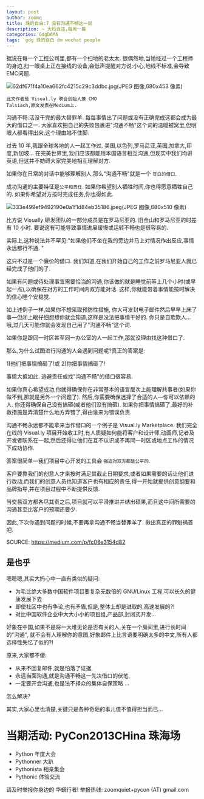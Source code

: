 ```yaml
---
layout: post
author: zoomq
title: 珠的自白:7 没有沟通不畅这一说
description: ~ 大妈自述,每周一篇
categories: GdgDAMA
tags:  gdg 珠的自白 dm wechat people
---
```



据说在每一个工控公司里,都有一个扫地的老太太. 很偶然地,当她经过一个工程师的身边,扫一眼桌上正在接线的设备,会低声提醒对方说:小心,地线不标准,会导致EMC问题. 


![62df671f4a10ea662fc4215c29c3ddbc.jpg(JPEG 图像,680x453 像素)](http://a.36krcnd.com/photo/62df671f4a10ea662fc4215c29c3ddbc.jpg)



    此文作者是 Visual.ly 联合创始人兼 CMO
    Talsiach,原文发表在Medium上. 

沟通不畅:活没干完的最大替罪羊. 每每事情出了问题或没有正确完成这都会成为最大的借口之一. 大家喜欢把自己的失败包裹进"沟通不畅"这个词的温暖被窝里,但明眼人都看得出来,这个理由站不住脚. 

过去 10 年,我跟全球各地的人一起工作过. 美国,以色列,罗马尼亚,英国,加拿大,印度,新加坡... 在完美世界里,我们应该都能用本国语言相互沟通,但现实中我们均讲英语,但这并不妨碍大家完美地相互理解对方. 

如果你在日常的对话中能够理解别人,那么"沟通不畅"就是一个
`苍白的借口`. 

<!--more-->

成功沟通的主要特征是`公平和责任`. 
如果你希望别人牺牲时间,你也得愿意牺牲自己的. 如果你希望对方按时完成任务,你也得如此. 

![333e499ef9492190e0a1f1d84eb35186.jpeg(JPEG 图像,680x510 像素)](http://a.36krcnd.com/photo/333e499ef9492190e0a1f1d84eb35186.jpeg)


比方说 Visually 研发团队的一部分成员是在罗马尼亚的. 旧金山和罗马尼亚的时差有 10 小时. 要说这有可能导致事情进展缓慢或运转不畅也是很容易的. 

实际上,这种说法并不罕见:"如果他们不坐在我的旁边并马上对情况作出反应,事情永远都行不通. "

这只不过是一个廉价的借口. 我们知道,在我们开始自己的工作之前罗马尼亚人就已经完成了他们的了. 

如果有问题或待处理事宜需要恰当的沟通,你该做的就是睡觉前等上几个小时(或早起一点),以确保在对方的工作时间内双方能对话. 这样,你就能带着事情能按时解决的信心睡个安稳觉. 

如上述例子一样,如果你不想采取预防性措施, 你大可发封电子邮件然后早早上床了事—但闭上眼仔细想想你就会知道,这样是没法把事情干好的. 你只是自欺欺人... 哦,过几天可能你就会发现自己用了"沟通不畅"这个词. 

如果你是跟同一时区甚至同一办公室的人一起工作,那就没理由找这种借口了. 

那么,为什么试图进行沟通的人会遇到问题呢?真正的答案是:

1)他们把事情搞砸了!或
2)你把事情搞砸了!

事情大抵如此. 逃避责任或找"沟通不畅"的借口很容易. 

如果你真心希望成功,你就得确保你在非常基本的语言层次上能理解共事者(如果你做不到,那就是另外一个问题了). 然后,你需要确保选择了合适的人—你可以依赖的人. 你还得确保自己没有搞砸(或者他们没有搞砸). 如果你把事情搞砸了,最好的补救措施是弄清楚什么地方弄错了,得由谁来为错误负责. 

沟通不畅永远都不能拿来当作借口的一个例子是 Visual.ly Marketplace. 我们完全在线的 Visual.ly 项目开始收工时,有人质疑如何能将客户和设计师,动画师,记者及开发者联系在一起,然后还得让他们在互不认识或不再同一时区或地点工作的情况下成功协作. 

答案很简单—我们项目中心开发的工具会
`强迫对双方都是公平的`. 

客户要靠我们的创意人才来按时满足其截止日期要求,或者如果需要的话让他们进行改动,而我们的创意人员也知道客户也有相应的责任,得一开始就提供创意纲要和品牌指导,并在项目过程中不断提供反馈. 

当交易双方都各尽其责之后,项目就可以平滑推进并结出硕果,而且这中间所需要的沟通甚至比客户的预期还要少. 

因此,下次你遇到问题的时候,不要再拿沟通不畅当替罪羊了. 揪出真正的罪魁祸首吧. 

SOURCE: https://medium.com/p/fc08e3154d82


## 是也乎

嗯嗯嗯,其实大妈心中一直有类似的疑问:

- 为毛比绝大多数中国软件项目要复杂无数倍的 GNU/Linux 工程,可以长久的健康发展下去
- 即使社区中也有争论,也有矛盾,但是,整体上却是进取的,高速发展的?!
- 对比中国软件企业中大大小小的项目组,产品部,封闭式开发...

好象在中国,如果不是将一大堆无论是否有关的人,关在一个房间里,进行长时间的"沟通",
就不会有人理解你的意图,好象邮件上比言语要明确太多的中文,所有人都选择性失忆了似的?!

原来,大家都不傻:

- 从来不回复邮件,就是怕落了证据,
- 永远当面沟通,就是沟通不畅这一先决借口的伏笔,
- 一定要开会沟通,也是法不择众的集体自保策略
...

怎么解决?

其实,大家心里也清楚,关键只是各种奇葩的事儿值不值得担当而已...



# 当期活动: PyCon2013CHina 珠海场

- Python 年度大会
- Pythonner 大趴
- Pythonista 相亲集会
- Pythonic 体验交流

请及时举报你身边的 华蠎行者!
举报热线: zoomquiet+pycon (AT) gmail.com




